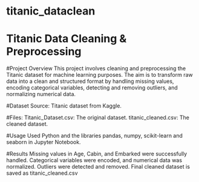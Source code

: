 # titanic_dataclean
# Titanic Data Cleaning & Preprocessing

#Project Overview
This project involves cleaning and preprocessing the Titanic dataset for machine learning purposes. The aim is to transform raw data into a clean and structured format by handling missing values, encoding categorical variables, detecting and removing outliers, and normalizing numerical data.

#Dataset
Source: Titanic dataset from Kaggle.

#Files:
Titanic_Dataset.csv: The original dataset.
titanic_cleaned.csv: The cleaned dataset.

#Usage
Used Python and the libraries ﻿pandas, numpy, scikit-learn and seaborn in Jupyter Notebook.

#Results
Missing values in Age, Cabin, and Embarked were successfully handled.
Categorical variables were encoded, and numerical data was normalized.
Outliers were detected and removed.
Final cleaned dataset is saved as titanic_cleaned.csv
